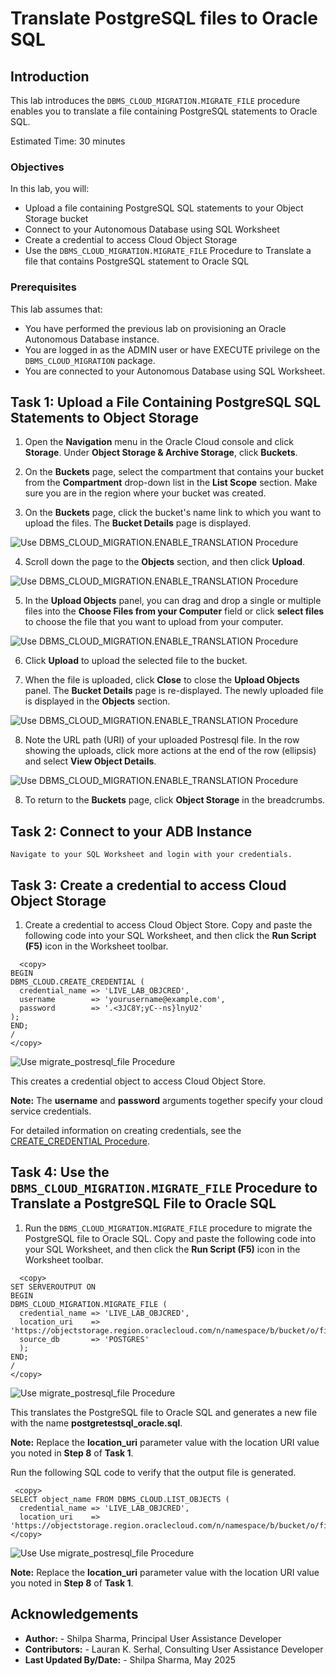 ﻿
# Translate PostgreSQL files to Oracle SQL

## **Introduction**
This lab introduces the `DBMS_CLOUD_MIGRATION.MIGRATE_FILE` procedure enables you to translate a file containing PostgreSQL statements to Oracle SQL.

Estimated Time: 30 minutes


### **Objectives**

In this lab, you will:

- Upload a file containing PostgreSQL SQL statements to your Object Storage bucket
- Connect to your Autonomous Database using SQL Worksheet
- Create a credential to access Cloud Object Storage
- Use the `DBMS_CLOUD_MIGRATION.MIGRATE_FILE` Procedure to Translate a file that contains PostgreSQL statement to Oracle SQL

### **Prerequisites**

This lab assumes that:

- You have performed the previous lab on provisioning an Oracle Autonomous Database instance.
- You are logged in as the ADMIN user or have EXECUTE privilege on the `DBMS_CLOUD_MIGRATION` package.
- You are connected to your Autonomous Database using SQL Worksheet.

## Task 1: Upload a File Containing PostgreSQL SQL Statements to Object Storage

1. Open the **Navigation** menu in the Oracle Cloud console and click **Storage**. Under **Object Storage & Archive Storage**, click **Buckets**.

2. On the **Buckets** page, select the compartment that contains your bucket from the **Compartment** drop-down list in the **List Scope** section. Make sure you are in the region where your bucket was created.

3. On the **Buckets** page, click the bucket's name link to which you want to upload the files. The **Bucket Details** page is displayed.


  ![Use DBMS_CLOUD_MIGRATION.ENABLE_TRANSLATION Procedure](images/bucket_page.png)

4. Scroll down the page to the **Objects** section, and then click **Upload**.

  ![Use DBMS_CLOUD_MIGRATION.ENABLE_TRANSLATION Procedure](images/upload.png)

5. In the **Upload Objects** panel, you can drag and drop a single or multiple files into the **Choose Files from your Computer** field or click **select files** to choose the file that you want to upload from your computer.

  ![Use DBMS_CLOUD_MIGRATION.ENABLE_TRANSLATION Procedure](images/upload_file.png)

6. Click **Upload** to upload the selected file to the bucket.

7. When the file is uploaded, click **Close** to close the **Upload Objects** panel. The **Bucket Details** page is re-displayed. The newly uploaded file is displayed in the **Objects** section.

  ![Use DBMS_CLOUD_MIGRATION.ENABLE_TRANSLATION Procedure](images/uploaded_file.png)

8. Note the URL path (URI) of your uploaded Postresql file. In the row showing the uploads, click more actions at the end of the row (ellipsis) and select **View Object Details**.

  ![Use DBMS_CLOUD_MIGRATION.ENABLE_TRANSLATION Procedure](images/object_details.png)

8. To return to the **Buckets** page, click **Object Storage** in the breadcrumbs.

## Task 2: Connect to your ADB Instance

    Navigate to your SQL Worksheet and login with your credentials.

## Task 3: Create a credential to access Cloud Object Storage

1. Create a credential to access Cloud Object Store. Copy and paste the following code into your SQL Worksheet, and then click the **Run Script (F5)** icon in the Worksheet toolbar.

  ```
    <copy>
BEGIN
  DBMS_CLOUD.CREATE_CREDENTIAL (
    credential_name => 'LIVE_LAB_OBJCRED',
    username        => 'yourusername@example.com',
    password        => '.<3JC8Y;yC--ns}lnyU2'
  );
END;
/
  </copy>
```
  ![Use migrate_postresql_file Procedure](images/create_credentials.png)

This creates a credential object to access Cloud Object Store.

**Note:** The **username** and **password** arguments together specify your cloud service credentials.

For detailed information on creating credentials, see the [CREATE_CREDENTIAL Procedure](https://docs.oracle.com/en/cloud/paas/autonomous-database/serverless/adbsb/dbms-cloud-subprograms.html#GUID-742FC365-AA09-48A8-922C-1987795CF36A).

## Task 4: Use the `DBMS_CLOUD_MIGRATION.MIGRATE_FILE` Procedure to Translate a PostgreSQL File to Oracle SQL

1. Run the `DBMS_CLOUD_MIGRATION.MIGRATE_FILE` procedure to migrate the PostgreSQL file to Oracle SQL. Copy and paste the following code into your SQL Worksheet, and then click the **Run Script (F5)** icon in the Worksheet toolbar.

  ```
    <copy>
  SET SERVEROUTPUT ON
BEGIN
 DBMS_CLOUD_MIGRATION.MIGRATE_FILE (
    credential_name => 'LIVE_LAB_OBJCRED',
    location_uri    => 'https://objectstorage.region.oraclecloud.com/n/namespace/b/bucket/o/files/postgretest_sql.sql',
    source_db       => 'POSTGRES'
    );
END;
/
 </copy>
```
   ![Use migrate_postresql_file Procedure](images/migrate_postresql_file.png)

 This translates the PostgreSQL file to Oracle SQL and generates a new file with the name **postgretestsql_oracle.sql**.

 **Note:** Replace the **location_uri** parameter value with the location URI value you noted in **Step 8** of **Task 1**.

 Run the following SQL code to verify that the output file is generated.

  ```
   <copy>
  SELECT object_name FROM DBMS_CLOUD.LIST_OBJECTS (
    credential_name => 'LIVE_LAB_OBJCRED',
    location_uri    => 'https://objectstorage.region.oraclecloud.com/n/namespace/b/bucket/o/files');
  </copy>
```

   ![Use Use migrate_postresql_file Procedure](images/verify_output.png)

 **Note:** Replace the **location_uri** parameter value with the location URI value you noted in **Step 8** of **Task 1**.

## Acknowledgements

- **Author:**       - Shilpa Sharma, Principal User Assistance Developer
- **Contributors:** - Lauran K. Serhal, Consulting User Assistance Developer
- **Last Updated By/Date:** - Shilpa Sharma, May 2025